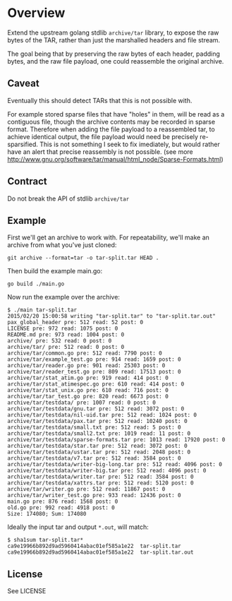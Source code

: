 Overview
========

Extend the upstream golang stdlib `archive/tar` library, to expose the raw
bytes of the TAR, rather than just the marshalled headers and file stream.

The goal being that by preserving the raw bytes of each header, padding bytes,
and the raw file payload, one could reassemble the original archive.


Caveat
------

Eventually this should detect TARs that this is not possible with.

For example stored sparse files that have "holes" in them, will be read as a
contiguous file, though the archive contents may be recorded in sparse format.
Therefore when adding the file payload to a reassembled tar, to achieve
identical output, the file payload would need be precisely re-sparsified. This
is not something I seek to fix imediately, but would rather have an alert that
precise reassembly is not possible.
(see more http://www.gnu.org/software/tar/manual/html_node/Sparse-Formats.html)


Contract
--------

Do not break the API of stdlib `archive/tar`


Example
-------

First we'll get an archive to work with. For repeatability, we'll make an
archive from what you've just cloned:

```
git archive --format=tar -o tar-split.tar HEAD .
```

Then build the example main.go:

```
go build ./main.go
```

Now run the example over the archive:

```
$ ./main tar-split.tar
2015/02/20 15:00:58 writing "tar-split.tar" to "tar-split.tar.out"
pax_global_header pre: 512 read: 52 post: 0
LICENSE pre: 972 read: 1075 post: 0
README.md pre: 973 read: 1004 post: 0
archive/ pre: 532 read: 0 post: 0
archive/tar/ pre: 512 read: 0 post: 0
archive/tar/common.go pre: 512 read: 7790 post: 0
archive/tar/example_test.go pre: 914 read: 1659 post: 0
archive/tar/reader.go pre: 901 read: 25303 post: 0
archive/tar/reader_test.go pre: 809 read: 17513 post: 0
archive/tar/stat_atim.go pre: 919 read: 414 post: 0
archive/tar/stat_atimespec.go pre: 610 read: 414 post: 0
archive/tar/stat_unix.go pre: 610 read: 716 post: 0
archive/tar/tar_test.go pre: 820 read: 6673 post: 0
archive/tar/testdata/ pre: 1007 read: 0 post: 0
archive/tar/testdata/gnu.tar pre: 512 read: 3072 post: 0
archive/tar/testdata/nil-uid.tar pre: 512 read: 1024 post: 0
archive/tar/testdata/pax.tar pre: 512 read: 10240 post: 0
archive/tar/testdata/small.txt pre: 512 read: 5 post: 0
archive/tar/testdata/small2.txt pre: 1019 read: 11 post: 0
archive/tar/testdata/sparse-formats.tar pre: 1013 read: 17920 post: 0
archive/tar/testdata/star.tar pre: 512 read: 3072 post: 0
archive/tar/testdata/ustar.tar pre: 512 read: 2048 post: 0
archive/tar/testdata/v7.tar pre: 512 read: 3584 post: 0
archive/tar/testdata/writer-big-long.tar pre: 512 read: 4096 post: 0
archive/tar/testdata/writer-big.tar pre: 512 read: 4096 post: 0
archive/tar/testdata/writer.tar pre: 512 read: 3584 post: 0
archive/tar/testdata/xattrs.tar pre: 512 read: 5120 post: 0
archive/tar/writer.go pre: 512 read: 11867 post: 0
archive/tar/writer_test.go pre: 933 read: 12436 post: 0
main.go pre: 876 read: 1568 post: 0
old.go pre: 992 read: 4918 post: 0
Size: 174080; Sum: 174080
```

Ideally the input tar and output `*.out`, will match:

```
$ sha1sum tar-split.tar*
ca9e19966b892d9ad5960414abac01ef585a1e22  tar-split.tar
ca9e19966b892d9ad5960414abac01ef585a1e22  tar-split.tar.out
```

License
-------

See LICENSE


